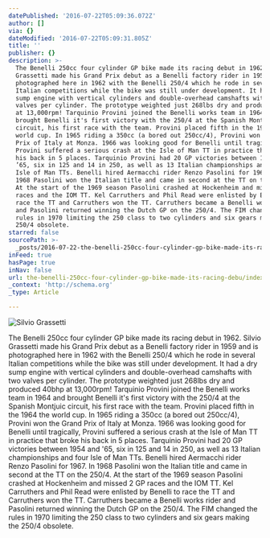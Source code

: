 ```yaml
---
datePublished: '2016-07-22T05:09:36.072Z'
author: []
via: {}
dateModified: '2016-07-22T05:09:31.805Z'
title: ''
publisher: {}
description: >-
  The Benelli 250cc four cylinder GP bike made its racing debut in 1962. Silvio
  Grassetti made his Grand Prix debut as a Benelli factory rider in 1959 and is
  photographed here in 1962 with the Benelli 250/4 which he rode in several
  Italian competitions while the bike was still under development. It had a dry
  sump engine with vertical cylinders and double-overhead camshafts with two
  valves per cylinder. The prototype weighted just 268lbs dry and produced 40bhp
  at 13,000rpm! Tarquinio Provini joined the Benelli works team in 1964 and
  brought Benelli it's first victory with the 250/4 at the Spanish Montjuic
  circuit, his first race with the team. Provini placed fifth in the 1964 the
  world cup. In 1965 riding a 350cc (a bored out 250cc/4), Provini won the Grand
  Prix of Italy at Monza. 1966 was looking good for Benelli until tragically,
  Provini suffered a serious crash at the Isle of Man TT in practice that broke
  his back in 5 places. Tarquinio Provini had 20 GP victories between 1954 and
  ’65, six in 125 and 14 in 250, as well as 13 Italian championships and four
  Isle of Man TTs. Benelli hired Aermacchi rider Renzo Pasolini for 1967. In
  1968 Pasolini won the Italian title and came in second at the TT on the 250/4.
  At the start of the 1969 season Pasolini crashed at Hockenheim and missed 2 GP
  races and the IOM TT. Kel Carruthers and Phil Read were enlisted by Benelli to
  race the TT and Carruthers won the TT. Carruthers became a Benelli works rider
  and Pasolini returned winning the Dutch GP on the 250/4. The FIM changed the
  rules in 1970 limiting the 250 class to two cylinders and six gears making the
  250/4 obsolete.
starred: false
sourcePath: >-
  _posts/2016-07-22-the-benelli-250cc-four-cylinder-gp-bike-made-its-racing-debu.md
inFeed: true
hasPage: true
inNav: false
url: the-benelli-250cc-four-cylinder-gp-bike-made-its-racing-debu/index.html
_context: 'http://schema.org'
_type: Article

---
```

![Silvio Grassetti](https://the-grid-user-content.s3-us-west-2.amazonaws.com/043bad21-4a3f-437a-bc60-4e79e1490947.jpg)

The Benelli 250cc four cylinder GP bike made its racing debut in 1962\. Silvio Grassetti made his Grand Prix debut as a Benelli factory rider in 1959 and is photographed here in 1962 with the Benelli 250/4 which he rode in several Italian competitions while the bike was still under development. It had a dry sump engine with vertical cylinders and double-overhead camshafts with two valves per cylinder. The prototype weighted just 268lbs dry and produced 40bhp at 13,000rpm! Tarquinio Provini joined the Benelli works team in 1964 and brought Benelli it's first victory with the 250/4 at the Spanish Montjuic circuit, his first race with the team. Provini placed fifth in the 1964 the world cup. In 1965 riding a 350cc (a bored out 250cc/4), Provini won the Grand Prix of Italy at Monza. 1966 was looking good for Benelli until tragically, Provini suffered a serious crash at the Isle of Man TT in practice that broke his back in 5 places. Tarquinio Provini had 20 GP victories between 1954 and '65, six in 125 and 14 in 250, as well as 13 Italian championships and four Isle of Man TTs. Benelli hired Aermacchi rider Renzo Pasolini for 1967\. In 1968 Pasolini won the Italian title and came in second at the TT on the 250/4\. At the start of the 1969 season Pasolini crashed at Hockenheim and missed 2 GP races and the IOM TT. Kel Carruthers and Phil Read were enlisted by Benelli to race the TT and Carruthers won the TT. Carruthers became a Benelli works rider and Pasolini returned winning the Dutch GP on the 250/4\. The FIM changed the rules in 1970 limiting the 250 class to two cylinders and six gears making the 250/4 obsolete.